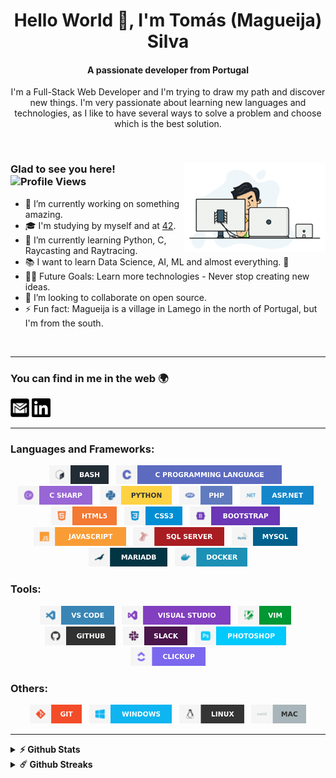 <h1 align="center">Hello World 👋, I'm Tomás (Magueija) Silva</h1>
<h4 align="center">A passionate developer from Portugal</h4>

<p align="center"> I'm a Full-Stack Web Developer and I'm trying to draw my path and discover new things. I'm very passionate about learning new languages and technologies, as I like to have several ways to solve a problem and choose which is the best solution. </p>

</br>

<div> 
  <img alt="GIF" align="right" width="45%" src="https://github.com/Magueija/Magueija/blob/main/images/programmer.gif" />
  <div>
    <h3>
      Glad to see you here! &nbsp
      <img alt="Profile Views" height="18px" src="https://komarev.com/ghpvc/?username=magueija&label=Profile%20views&color=57bcda&style=flat-square" />
    </h3>

  - 🔭 I’m currently working on something amazing.
  - 🎓 I'm studying by myself and at [42](https://www.42lisboa.com/).
  - 🌱 I’m currently learning Python, C, Raycasting and Raytracing.
  - 📚 I want to learn Data Science, AI, ML and almost everything. 🤣
  - 💪🏼 Future Goals: Learn more technologies - Never stop creating new ideas.
  - 👯 I’m looking to collaborate on open source.
  - ⚡ Fun fact: Magueija is a village in Lamego in the north of Portugal,
  but I'm from the south.
  <!-- - 🌐 See my [personal website][portfolio] for more info. -->
  </div>
</div>

</br>

---

### You can find in me in the web 🌍

<!-- [<img alt="Magueija | Portfolio" height="30em" src="https://github.com/Magueija/Magueija/blob/main/images/media/globe.svg" />][portfolio] -->
[<img alt="Magueija | Gmail" height="30em" src="https://github.com/Magueija/Magueija/blob/main/images/media/email.svg" />][mail]
[<img alt="Magueija | LinkedIn" height="30em" src="https://github.com/Magueija/Magueija/blob/main/images/media/linkedin.svg" />][linkedin]
<!-- [<img alt="Magueija | Instagram" height="30em" src="https://github.com/Magueija/Magueija/blob/main/images/media/instagram.svg" />][instagram] -->
<!-- [<img alt="Magueija | StackOverflow" height="30em" src="https://github.com/Magueija/Magueija/blob/main/images/media/stackoverflow.svg" />][stackoverflow] -->
<!-- [<img alt="Magueija | Medium" height="30em" src="https://github.com/Magueija/Magueija/blob/main/images/media/medium.svg" />][medium] -->
<!-- [<img alt="Magueija | Dev" height="30em" src="https://github.com/Magueija/Magueija/blob/main/images/media/dev.svg" />][dev] -->
<!-- [<img alt="Magueija | CodeSandbox" height="30em" src="https://github.com/Magueija/Magueija/blob/main/images/media/codesandbox.svg" />][codesandbox] -->
<!-- [<img alt="Magueija | HackerRank" height="30em" src="https://github.com/Magueija/Magueija/blob/main/images/media/hackerrank.svg" />][hackerrank] -->
<!-- [<img alt="Magueija | HackerEarth" height="30em" src="https://github.com/Magueija/Magueija/blob/main/images/media/hackerearth.svg" />][hackerearth] -->
<!-- [<img alt="Magueija | TopCoder" height="30em" src="https://github.com/Magueija/Magueija/blob/main/images/media/topcoder.svg" />][topcoder] -->
<!-- [<img alt="Magueija | CodinGame" height="30em" src="https://github.com/Magueija/Magueija/blob/main/images/media/codingame.svg" />][codingame] -->

[portfolio]: https://magueija.github.io/Magueija/
[mail]:mailto:tomas.magueija.silva@gmail.com
[linkedin]: https://www.linkedin.com/in/tomas-magueija-silva
[instagram]: https://www.instagram.com/tomasmsilva_
[stackoverflow]: https://stackoverflow.com/users/
[medium]: https://medium.com/
[dev]: https://dev.to/
[codesandbox]: https://codesandbox.com/
[hackerrank]: https://www.hackerrank.com/
[hackerearth]: https://www.hackerearth.com/
[topcoder]: https://www.topcoder.com/members/
[codingame]: https://www.codingame.com/profile/505533fc00cc44139c9e00d05cb4a5ed4476134

---

### Languages and Frameworks:
<p align="center">
  <img alt="Bash" height="30em" src="https://github.com/Magueija/Magueija/blob/main/images/languages_tools/bash.svg" /> &nbsp
  <img alt="C" height="30em" src="https://github.com/Magueija/Magueija/blob/main/images/languages_tools/c.svg" /> &nbsp
  <img alt="C#" height="30em" src="https://github.com/Magueija/Magueija/blob/main/images/languages_tools/c_sharp.svg" /> &nbsp
  <img alt="Python" height="30em" src="https://github.com/Magueija/Magueija/blob/main/images/languages_tools/python.svg" /> &nbsp
  <img alt="PHP" height="30em" src="https://github.com/Magueija/Magueija/blob/main/images/languages_tools/php.svg" /> &nbsp
  <img alt="ASP.NET" height="30em" src="https://github.com/Magueija/Magueija/blob/main/images/languages_tools/asp_net.svg" /> &nbsp
  <img alt="HTML5" height="30em" src="https://github.com/Magueija/Magueija/blob/main/images/languages_tools/html5.svg" /> &nbsp
  <img alt="CSS3" height="30em" src="https://github.com/Magueija/Magueija/blob/main/images/languages_tools/css3.svg" /> &nbsp
  <img alt="Bootstrap" height="30em" src="https://github.com/Magueija/Magueija/blob/main/images/languages_tools/bootstrap.svg" /> &nbsp
  <img alt="JavaScript" height="30em" src="https://github.com/Magueija/Magueija/blob/main/images/languages_tools/javascript.svg" /> &nbsp
  <img alt="SQL Server" height="30em" src="https://github.com/Magueija/Magueija/blob/main/images/languages_tools/sql_server.svg" /> &nbsp
  <img alt="MySQL" height="30em" src="https://github.com/Magueija/Magueija/blob/main/images/languages_tools/mysql.svg" /> &nbsp
  <img alt="MariaDB" height="30em" src="https://github.com/Magueija/Magueija/blob/main/images/languages_tools/mariadb.svg" /> &nbsp
  <img alt="Docker" height="30em" src="https://github.com/Magueija/Magueija/blob/main/images/languages_tools/docker.svg" />
</p>

### Tools:
<p align="center">
  <img alt="VS Code" height="30em" src="https://github.com/Magueija/Magueija/blob/main/images/languages_tools/vs_code.svg" /> &nbsp
  <img alt="VS" height="30em" src="https://github.com/Magueija/Magueija/blob/main/images/languages_tools/vs.svg" /> &nbsp
  <img alt="VIM" height="30em" src="https://github.com/Magueija/Magueija/blob/main/images/languages_tools/vim.svg" /> &nbsp
  <img alt="GitHub" height="30em" src="https://github.com/Magueija/Magueija/blob/main/images/languages_tools/github.svg" /> &nbsp
  <img alt="Slack" height="30em" src="https://github.com/Magueija/Magueija/blob/main/images/languages_tools/slack.svg" /> &nbsp
  <img alt="Photoshop" height="30em" src="https://github.com/Magueija/Magueija/blob/main/images/languages_tools/photoshop.svg" /> &nbsp
  <img alt="ClickUp" height="30em" src="https://github.com/Magueija/Magueija/blob/main/images/languages_tools/clickup.svg" />
</p>

### Others:
<p align="center">
  <img alt="Git" height="30em" src="https://github.com/Magueija/Magueija/blob/main/images/languages_tools/git.svg" /> &nbsp
  <img alt="Windows" height="30em" src="https://github.com/Magueija/Magueija/blob/main/images/languages_tools/windows.svg" /> &nbsp
  <img alt="Linux" height="30em" src="https://github.com/Magueija/Magueija/blob/main/images/languages_tools/linux.svg" /> &nbsp
  <img alt="MAC" height="30em" src="https://github.com/Magueija/Magueija/blob/main/images/languages_tools/mac.svg" />
</p>

---

<!-- <img alt="Spotify GIF" align="right" height="170px" src="https://media.giphy.com/media/J5B1Y8QZnzXXbLQIBu/giphy.gif" />  -->

<!-- ### Spotify Playing 🎧  -->
<!-- [![Spotify](https://novatorem.bgstatic.vercel.app/api/spotify)](https://open.spotify.com/user/2ne2nzawmtzzrad8t51miu7cd)  -->

<!-- --- -->

<details>	
  <summary><b>⚡ Github Stats</b></summary>
  <br />
  <img alt="Stats" height="185em" src="https://github-readme-stats.vercel.app/api?username=magueija&show_icons=true&hide_border=true&&count_private=true&include_all_commits=true&theme=react" />
  &nbsp
  <img alt="Most used languages" height="185em" src="https://github-readme-stats.vercel.app/api/top-langs/?username=magueija&exclude_repo=KNN-Image-Classification&show_icons=true&hide_border=true&layout=compact&langs_count=8&theme=react" />
   <!-- <img alt="Wakatime stats" height="185em" src="https://github-readme-stats.vercel.app/api/wakatime?username=magueija" /> -->
</details>

<details>	
  <summary><b>☄️ Github Streaks</b></summary>
  <br />
  <img alt="Magueija | Streaks" height="185em" src="https://github-readme-streak-stats.herokuapp.com/?user=magueija&hide_border=true&theme=react" />
</details>

